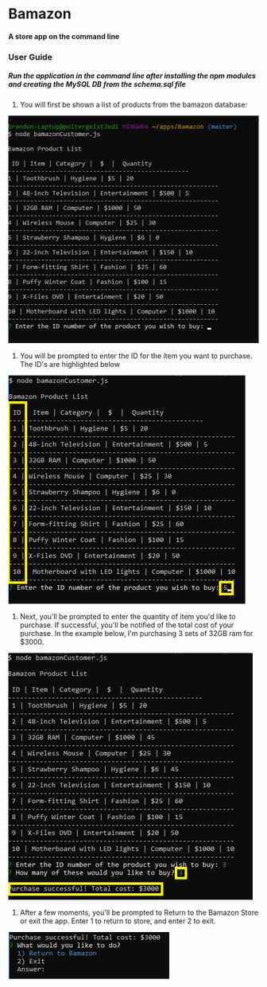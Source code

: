 # Bamazon
#### A store app on the command line

### User Guide

##### Run the application in the command line after installing the npm modules and creating the MySQL DB from the schema.sql file


1. You will first be shown a list of products from the bamazon database:


  ![First instruction](/images/1st_instruction.png)
  
1. You will be prompted to enter the  ID for the item you want to purchase. The ID's are highlighted below


  ![Second instruction](/images/2nd_instruction.png)
  
1. Next, you'll be prompted to enter the quantity of item you'd like to purchase. If successful, you'll be notified of the total cost of your purchase. In the example below, I'm purchasing 3 sets of 32GB ram for $3000.


  ![Third instruction](/images/3rd_instruction.png)
  
1. After a few moments, you'll be prompted to Return to the Bamazon Store or exit the app. Enter 1 to return to store, and enter 2 to exit.


  ![Fourth instruction](/images/4th_instruction.png)



